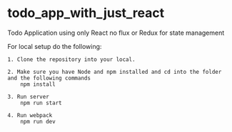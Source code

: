 # todo_app_with_just_react
Todo Application using only React no flux or Redux for state management 

For local setup do the following:

	1. Clone the repository into your local.

	2. Make sure you have Node and npm installed and cd into the folder and the following commands
		npm install 

	3. Run server
		npm run start

	4. Run webpack
		npm run dev


